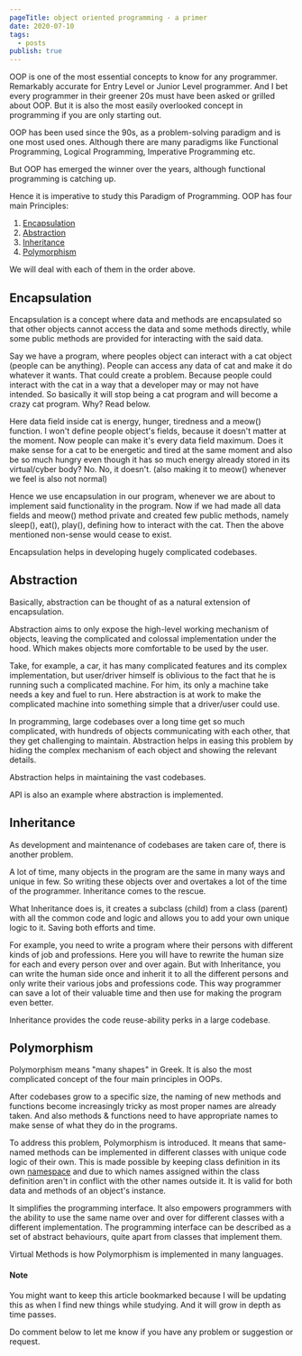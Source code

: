```yaml
---
pageTitle: object oriented programming - a primer
date: 2020-07-10
tags:
  - posts
publish: true
---
```


OOP is one of the most essential concepts to know for any programmer. Remarkably accurate for Entry Level or Junior Level programmer. And I bet every programmer in their greener 20s must have been asked or grilled about OOP. But it is also the most easily overlooked concept in programming if you are only starting out.

OOP has been used since the 90s, as a problem-solving paradigm and is one most used ones. Although there are many paradigms like Functional Programming, Logical Programming, Imperative Programming etc.

But OOP has emerged the winner over the years, although functional programming is catching up.

Hence it is imperative to study this Paradigm of Programming. OOP has four main Principles:

1.  [Encapsulation](#root/root/7roToV98lR1I/INlwylMkpDic/5D2I9nmSCAXR/DjBnisvOjQW8)
2.  [Abstraction](#root/7roToV98lR1I/INlwylMkpDic/5D2I9nmSCAXR/yi3nVEXT5a4b)
3.  [Inheritance](#root/7roToV98lR1I/INlwylMkpDic/5D2I9nmSCAXR/6RnNrgfG0Jo4)
4.  [Polymorphism](#root/root/7roToV98lR1I/INlwylMkpDic/5D2I9nmSCAXR/HbnbI9K9O3AH)

We will deal with each of them in the order above.

Encapsulation
-------------

Encapsulation is a concept where data and methods are encapsulated so that other objects cannot access the data and some methods directly, while some public methods are provided for interacting with the said data.

Say we have a program, where peoples object can interact with a cat object (people can be anything). People can access any data of cat and make it do whatever it wants. That could create a problem. Because people could interact with the cat in a way that a developer may or may not have intended. So basically it will stop being a cat program and will become a crazy cat program. Why? Read below.

Here data field inside cat is energy, hunger, tiredness and a meow() function. I won't define people object's fields, because it doesn't matter at the moment. Now people can make it's every data field maximum. Does it make sense for a cat to be energetic and tired at the same moment and also be so much hungry even though it has so much energy already stored in its virtual/cyber body? No. No, it doesn't. (also making it to meow() whenever we feel is also not normal)

Hence we use encapsulation in our program, whenever we are about to implement said functionality in the program. Now if we had made all data fields and meow() method private and created few public methods, namely sleep(), eat(), play(), defining how to interact with the cat. Then the above mentioned non-sense would cease to exist.

Encapsulation helps in developing hugely complicated codebases.

Abstraction
-----------

Basically, abstraction can be thought of as a natural extension of encapsulation.

Abstraction aims to only expose the high-level working mechanism of objects, leaving the complicated and colossal implementation under the hood. Which makes objects more comfortable to be used by the user.

Take, for example, a car, it has many complicated features and its complex implementation, but user/driver himself is oblivious to the fact that he is running such a complicated machine. For him, its only a machine take needs a key and fuel to run. Here abstraction is at work to make the complicated machine into something simple that a driver/user could use.

In programming, large codebases over a long time get so much complicated, with hundreds of objects communicating with each other, that they get challenging to maintain. Abstraction helps in easing this problem by hiding the complex mechanism of each object and showing the relevant details.

Abstraction helps in maintaining the vast codebases.

API is also an example where abstraction is implemented.

Inheritance
-----------

As development and maintenance of codebases are taken care of, there is another problem.

A lot of time, many objects in the program are the same in many ways and unique in few. So writing these objects over and overtakes a lot of the time of the programmer. Inheritance comes to the rescue.

What Inheritance does is, it creates a subclass (child) from a class (parent) with all the common code and logic and allows you to add your own unique logic to it. Saving both efforts and time.

For example, you need to write a program where their persons with different kinds of job and professions. Here you will have to rewrite the human size for each and every person over and over again. But with Inheritance, you can write the human side once and inherit it to all the different persons and only write their various jobs and professions code. This way programmer can save a lot of their valuable time and then use for making the program even better.

Inheritance provides the code reuse-ability perks in a large codebase.

Polymorphism
------------

Polymorphism means "many shapes" in Greek. It is also the most complicated concept of the four main principles in OOPs.

After codebases grow to a specific size, the naming of new methods and functions become increasingly tricky as most proper names are already taken. And also methods & functions need to have appropriate names to make sense of what they do in the programs.

To address this problem, Polymorphism is introduced. It means that same-named methods can be implemented in different classes with unique code logic of their own. This is made possible by keeping class definition in its own [namespace](#root/root/7roToV98lR1I/INlwylMkpDic/5D2I9nmSCAXR/HbnbI9K9O3AH/RJzHIvRJ4xWS) and due to which names assigned within the class definition aren't in conflict with the other names outside it. It is valid for both data and methods of an object's instance.

It simplifies the programming interface. It also empowers programmers with the ability to use the same name over and over for different classes with a different implementation. The programming interface can be described as a set of abstract behaviours, quite apart from classes that implement them.

Virtual Methods is how Polymorphism is implemented in many languages.

#### Note

You might want to keep this article bookmarked because I will be updating this as when I find new things while studying. And it will grow in depth as time passes. 

Do comment below to let me know if you have any problem or suggestion or request.
